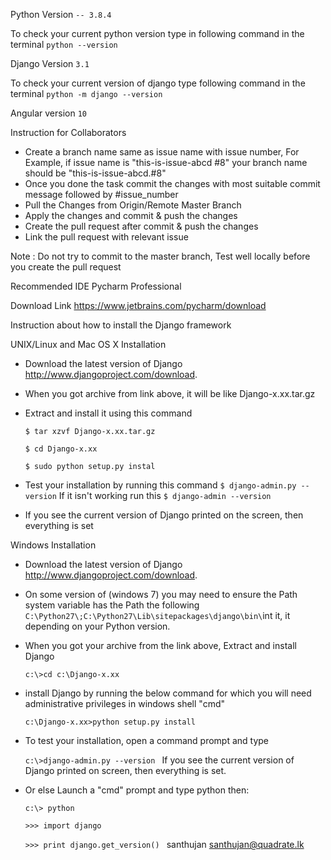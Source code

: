 Python Version ```-- 3.8.4```

To check your current python version type in following command in the terminal ```python --version```

Django Version ```3.1```

To check your current version of django type following command
in the terminal ```python -m django --version``` 

Angular version ```10```

Instruction for Collaborators 

*   Create a branch name same as issue name with issue number, For Example, if issue name is "this-is-issue-abcd #8" your branch name should be "this-is-issue-abcd.#8" 
*   Once you done the task commit the changes with most suitable commit message followed by #issue_number
*   Pull the Changes from Origin/Remote Master Branch 
*   Apply the changes and commit & push the changes 
*   Create the pull request after commit & push the changes
*   Link the pull request with relevant issue

Note : Do not try to commit to the master branch, Test well locally before you create the pull request

Recommended IDE Pycharm Professional 

Download Link https://www.jetbrains.com/pycharm/download

Instruction about how to install the Django framework

UNIX/Linux and Mac OS X Installation 

*   Download the latest version of Django http://www.djangoproject.com/download.
*   When you got archive from link above, it will be like Django-x.xx.tar.gz
*   Extract and install it using this command

      ```$ tar xzvf Django-x.xx.tar.gz```
      
      ```$ cd Django-x.xx```
      
      ```$ sudo python setup.py instal```
*   Test your installation by running this command
      ```$ django-admin.py --version``` If it isn't working run this ```$ django-admin --version```
*   If you see the current version of Django printed on the screen, then everything is set

Windows Installation 

*   Download the latest version of Django http://www.djangoproject.com/download.
*   On some version of (windows 7) you may need to ensure the Path system variable has the Path the following ``` C:\Python27\;C:\Python27\Lib\sitepackages\django\bin\```int it, it depending on your Python version.
*   When you got your archive from the link above, Extract and install Django

      ```c:\>cd c:\Django-x.xx ```
*   install Django by running the below command for which you will need administrative privileges in windows shell "cmd"

      ```c:\Django-x.xx>python setup.py install ```
      
*   To test your installation, open a command prompt and type

      ```c:\>django-admin.py --version ``` If you see the current version of Django printed on screen, then everything is set. 
      
*   Or else Launch a "cmd" prompt and type python then:

      ```c:\> python ```
      
      ```>>> import django ```
      
      ```>>> print django.get_version() ```
santhujan santhujan@quadrate.lk